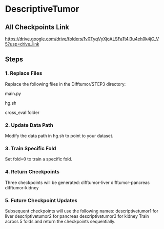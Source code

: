 # DescriptiveTumor

## All Checkpoints Link
https://drive.google.com/drive/folders/1v0TyqVyXjoALSFaTt4l3u4eh0k4jO_V5?usp=drive_link

## Steps
### 1. Replace Files
Replace the following files in the Difftumor/STEP3 directory:

main.py

hg.sh

cross_eval folder

### 2. Update Data Path
Modify the data path in hg.sh to point to your dataset.
### 3. Train Specific Fold
Set fold=0 to train a specific fold.
### 4. Return Checkpoints
Three checkpoints will be generated:
difftumor-liver
difftumor-pancreas
difftumor-kidney
### 5. Future Checkpoint Updates
Subsequent checkpoints will use the following names:
descriptivetumor1 for liver
descriptivetumor2 for pancreas
descriptivetumor3 for kidney
Train across 5 folds and return the checkpoints sequentially.
